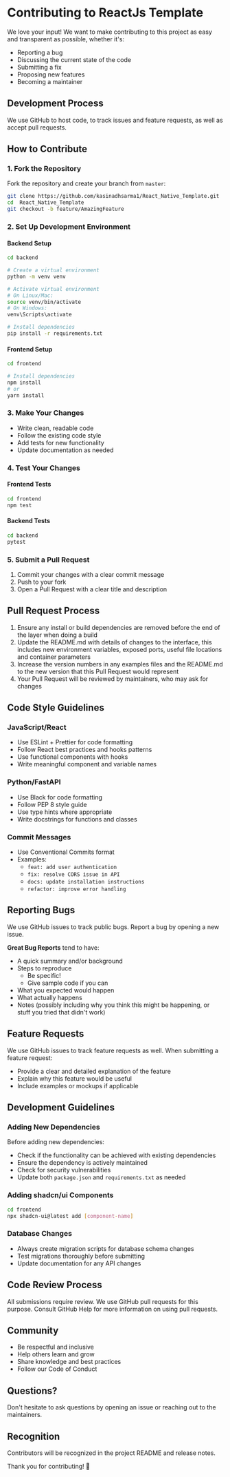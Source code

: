 # Contributing to ReactJs Template

We love your input! We want to make contributing to this project as easy and transparent as possible, whether it's:

- Reporting a bug
- Discussing the current state of the code
- Submitting a fix
- Proposing new features
- Becoming a maintainer

## Development Process

We use GitHub to host code, to track issues and feature requests, as well as accept pull requests.

## How to Contribute

### 1. Fork the Repository

Fork the repository and create your branch from `master`:

```bash
git clone https://github.com/kasinadhsarma1/React_Native_Template.git
cd  React_Native_Template
git checkout -b feature/AmazingFeature
```

### 2. Set Up Development Environment

#### Backend Setup

```bash
cd backend

# Create a virtual environment
python -m venv venv

# Activate virtual environment
# On Linux/Mac:
source venv/bin/activate
# On Windows:
venv\Scripts\activate

# Install dependencies
pip install -r requirements.txt
```

#### Frontend Setup

```bash
cd frontend

# Install dependencies
npm install
# or
yarn install
```

### 3. Make Your Changes

- Write clean, readable code
- Follow the existing code style
- Add tests for new functionality
- Update documentation as needed

### 4. Test Your Changes

#### Frontend Tests

```bash
cd frontend
npm test
```

#### Backend Tests

```bash
cd backend
pytest
```

### 5. Submit a Pull Request

1. Commit your changes with a clear commit message
2. Push to your fork
3. Open a Pull Request with a clear title and description

## Pull Request Process

1. Ensure any install or build dependencies are removed before the end of the layer when doing a build
2. Update the README.md with details of changes to the interface, this includes new environment variables, exposed ports, useful file locations and container parameters
3. Increase the version numbers in any examples files and the README.md to the new version that this Pull Request would represent
4. Your Pull Request will be reviewed by maintainers, who may ask for changes

## Code Style Guidelines

### JavaScript/React
- Use ESLint + Prettier for code formatting
- Follow React best practices and hooks patterns
- Use functional components with hooks
- Write meaningful component and variable names

### Python/FastAPI
- Use Black for code formatting
- Follow PEP 8 style guide
- Use type hints where appropriate
- Write docstrings for functions and classes

### Commit Messages
- Use Conventional Commits format
- Examples:
  - `feat: add user authentication`
  - `fix: resolve CORS issue in API`
  - `docs: update installation instructions`
  - `refactor: improve error handling`

## Reporting Bugs

We use GitHub issues to track public bugs. Report a bug by opening a new issue.

**Great Bug Reports** tend to have:

- A quick summary and/or background
- Steps to reproduce
  - Be specific!
  - Give sample code if you can
- What you expected would happen
- What actually happens
- Notes (possibly including why you think this might be happening, or stuff you tried that didn't work)

## Feature Requests

We use GitHub issues to track feature requests as well. When submitting a feature request:

- Provide a clear and detailed explanation of the feature
- Explain why this feature would be useful
- Include examples or mockups if applicable

## Development Guidelines

### Adding New Dependencies

Before adding new dependencies:
- Check if the functionality can be achieved with existing dependencies
- Ensure the dependency is actively maintained
- Check for security vulnerabilities
- Update both `package.json` and `requirements.txt` as needed

### Adding shadcn/ui Components

```bash
cd frontend
npx shadcn-ui@latest add [component-name]
```

### Database Changes

- Always create migration scripts for database schema changes
- Test migrations thoroughly before submitting
- Update documentation for any API changes

## Code Review Process

All submissions require review. We use GitHub pull requests for this purpose. Consult GitHub Help for more information on using pull requests.

## Community

- Be respectful and inclusive
- Help others learn and grow
- Share knowledge and best practices
- Follow our Code of Conduct

## Questions?

Don't hesitate to ask questions by opening an issue or reaching out to the maintainers.

## Recognition

Contributors will be recognized in the project README and release notes.

Thank you for contributing! 🎉
